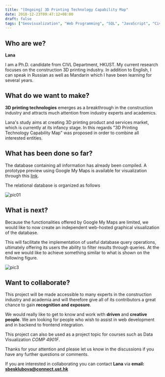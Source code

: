 ```yaml
---
title: "[Ongoing] 3D Printing Technology Capability Map"
date: 2018-12-23T09:47:12+08:00
draft: false
tags: ["Geovisualization", "Web Programming", "SQL", "JavaScript", "Civil Tech"]
---
```


## Who are we?

**Lana**

I am a Ph.D. candidate from CIVL Department, HKUST. My current research focuses on the construction 3D printing industry. In addition to English, I can speak in Russian as well as Mandarin which I have been learning for several years.


## What do we want to make?

**3D printing technologies** emerges as a breakthrough in the construction industry and attracts much attention from industry experts and academics.


Lana's study aims at creating 3D printing product and services market, which is currently at its infancy stage.  In this regards "3D Printing Technology Capability Map" was proposed in order to combine all interested entities. 

## What has been done so far?

The database containing all information has already been compiled. A prototype preview using Google My Maps is available for visualization through this [link](https://goo.gl/JJJbUi).

The relational database is organized as follows


![pic01](01.jpg)


## What is next?

Because the functionalities offered by Google My Maps are limited, we would like to now create an independent web-hosted graphical visualization of the database. 


This will facilitate the implementation of useful database query operations, ultimately offering its users the ability to filter results through queries. At the end we would like to achieve something similar to what is shown on the following figure.


![pic3](03.jpg)

## Want to collaborate?

This project will be made accessible to many experts in the construction industry and academia and will therefore give all of its contributors a great chance to gain **recognition and exposure**.


We would really like to get to know and work with **driven** and **creative people**. We am looking for people who wish to assist in web development and in backend to frontend integration. 


This project can also be used as a project topic for courses such as Data Visualization *COMP 4901F*.


Thanks for your attention and please let us know in the discussions if you have any further questions or comments.


If you are interested in collaborating you can contact **Lana** via **email: [sbesklubova@connect.ust.hk](mailto:sbesklubova@connect.ust.hk)**
